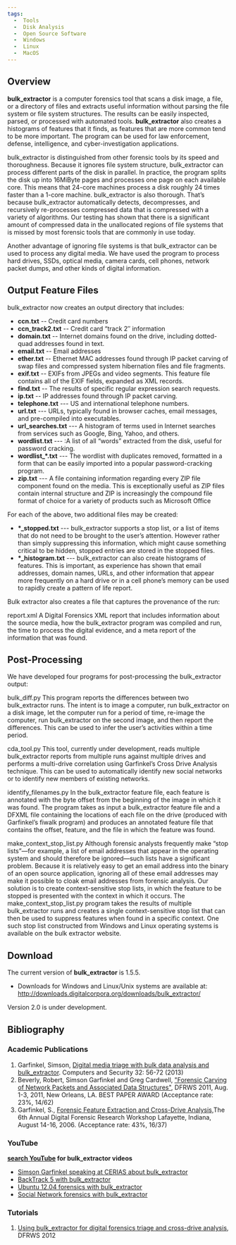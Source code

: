 ```yaml
---
tags:
  -  Tools
  -  Disk Analysis
  -  Open Source Software
  -  Windows
  -  Linux
  -  MacOS
---
```

## Overview

**bulk_extractor** is a computer forensics tool that scans a disk image,
a file, or a directory of files and extracts useful information without
parsing the file system or file system structures. The results can be
easily inspected, parsed, or processed with automated tools.
**bulk_extractor** also creates a histograms of features that it finds,
as features that are more common tend to be more important. The program
can be used for law enforcement, defense, intelligence, and
cyber-investigation applications.

bulk_extractor is distinguished from other forensic tools by its speed
and thoroughness. Because it ignores file system structure,
bulk_extractor can process different parts of the disk in parallel. In
practice, the program splits the disk up into 16MiByte pages and
processes one page on each available core. This means that 24-core
machines process a disk roughly 24 times faster than a 1-core machine.
bulk_extractor is also thorough. That’s because bulk_extractor
automatically detects, decompresses, and recursively re-processes
compressed data that is compressed with a variety of algorithms. Our
testing has shown that there is a significant amount of compressed data
in the unallocated regions of file systems that is missed by most
forensic tools that are commonly in use today.

Another advantage of ignoring file systems is that bulk_extractor can be
used to process any digital media. We have used the program to process
hard drives, SSDs, optical media, camera cards, cell phones, network
packet dumps, and other kinds of digital information.

## Output Feature Files

bulk_extractor now creates an output directory that includes:

- **ccn.txt** -- Credit card numbers
- **ccn_track2.txt** -- Credit card “track 2″ information
- **domain.txt** -- Internet domains found on the drive, including
  dotted-quad addresses found in text.
- **email.txt** -- Email addresses
- **ether.txt** -- Ethernet MAC addresses found through IP packet
  carving of swap files and compressed system hibernation files and file
  fragments.
- **exif.txt** -- EXIFs from JPEGs and video segments. This feature file
  contains all of the EXIF fields, expanded as XML records.
- **find.txt** -- The results of specific regular expression search
  requests.
- **ip.txt** -- IP addresses found through IP packet carving.
- **telephone.txt** --- US and international telephone numbers.
- **url.txt** --- URLs, typically found in browser caches, email
  messages, and pre-compiled into executables.
- **url_searches.txt** --- A histogram of terms used in Internet
  searches from services such as Google, Bing, Yahoo, and others.
- **wordlist.txt** --- :A list of all “words” extracted from the disk,
  useful for password cracking.
- **wordlist_\*.txt** --- The wordlist with duplicates removed,
  formatted in a form that can be easily imported into a popular
  password-cracking program.
- **zip.txt** --- A file containing information regarding every ZIP file
  component found on the media. This is exceptionally useful as ZIP
  files contain internal structure and ZIP is increasingly the compound
  file format of choice for a variety of products such as Microsoft
  Office

For each of the above, two additional files may be created:

- **\*_stopped.txt** --- bulk_extractor supports a stop list, or a list
  of items that do not need to be brought to the user’s attention.
  However rather than simply suppressing this information, which might
  cause something critical to be hidden, stopped entries are stored in
  the stopped files.
- **\*_histogram.txt** --- bulk_extractor can also create histograms of
  features. This is important, as experience has shown that email
  addresses, domain names, URLs, and other information that appear more
  frequently on a hard drive or in a cell phone’s memory can be used to
  rapidly create a pattern of life report.

Bulk extractor also creates a file that captures the provenance of the
run:

report.xml
A Digital Forensics XML report that includes information about the
source media, how the bulk_extractor program was compiled and run, the
time to process the digital evidence, and a meta report of the
information that was found.

## Post-Processing

We have developed four programs for post-processing the bulk_extractor
output:

bulk_diff.py
This program reports the differences between two bulk_extractor runs.
The intent is to image a computer, run bulk_extractor on a disk image,
let the computer run for a period of time, re-image the computer, run
bulk_extractor on the second image, and then report the differences.
This can be used to infer the user’s activities within a time period.

cda_tool.py
This tool, currently under development, reads multiple bulk_extractor
reports from multiple runs against multiple drives and performs a
multi-drive correlation using Garfinkel’s Cross Drive Analysis
technique. This can be used to automatically identify new social
networks or to identify new members of existing networks.

identify_filenames.py
In the bulk_extractor feature file, each feature is annotated with the
byte offset from the beginning of the image in which it was found. The
program takes as input a bulk_extractor feature file and a DFXML file
containing the locations of each file on the drive (produced with
Garfinkel’s fiwalk program) and produces an annotated feature file that
contains the offset, feature, and the file in which the feature was
found.

make_context_stop_list.py
Although forensic analysts frequently make “stop lists”—for example, a
list of email addresses that appear in the operating system and should
therefore be ignored—such lists have a significant problem. Because it
is relatively easy to get an email address into the binary of an open
source application, ignoring all of these email addresses may make it
possible to cloak email addresses from forensic analysis. Our solution
is to create context-sensitive stop lists, in which the feature to be
stopped is presented with the context in which it occurs. The
make_context_stop_list.py program takes the results of multiple
bulk_extractor runs and creates a single context-sensitive stop list
that can then be used to suppress features when found in a specific
context. One such stop list constructed from Windows and Linux operating
systems is available on the bulk extractor website.

## Download

The current version of **bulk_extractor** is 1.5.5.

- Downloads for Windows and Linux/Unix systems are available at:
  <http://downloads.digitalcorpora.org/downloads/bulk_extractor/>

Version 2.0 is under development.

## Bibliography

### Academic Publications

1.  Garfinkel, Simson, [Digital media triage with bulk data analysis and
    bulk_extractor](http://simson.net/clips/academic/2013.COSE.bulk_extractor.pdf).
    Computers and Security 32: 56-72 (2013)
2.  Beverly, Robert, Simson Garfinkel and Greg Cardwell, ["Forensic
    Carving of Network Packets and Associated Data
    Structures"](http://simson.net/clips/academic/2011.DFRWS.ipcarving.pdf),
    DFRWS 2011, Aug. 1-3, 2011, New Orleans, LA. BEST PAPER AWARD
    (Acceptance rate: 23%, 14/62)
3.  Garfinkel, S., [Forensic Feature Extraction and Cross-Drive
    Analysis,](http://simson.net/clips/academic/2006.DFRWS.pdf)The 6th
    Annual Digital Forensic Research Workshop Lafayette, Indiana, August
    14-16, 2006. (Acceptance rate: 43%, 16/37)

### YouTube

**[search
YouTube](http://www.youtube.com/results?search_query=bulk_extractor) for
bulk_extractor videos**

- [Simson Garfinkel speaking at CERIAS about
  bulk_extractor](http://www.youtube.com/watch?v=odvDTGA7rYI)
- [BackTrack 5 with
  bulk_extractor](http://www.youtube.com/watch?v=wTBHM9DeLq4)
- [Ubuntu 12.04 forensics with
  bulk_extractor](http://www.youtube.com/watch?v=QVfYOvhrugg)
- [Social Network forensics with
  bulk_extractor](http://www.youtube.com/watch?v=57RWdYhNvq8)

### Tutorials

1.  [Using bulk_extractor for digital forensics triage and cross-drive
    analysis](http://simson.net/ref/2012/2012-08-08%20bulk_extractor%20Tutorial.pdf),
    DFRWS 2012